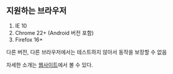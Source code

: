 ## 지원하는 브라우저 ##

1. IE 10
2. Chrome 22+ (Android 버전 포함)
3. Firefox 16+

다른 버전, 다른 브라우저에서는 테스트하지 않아서 동작을 보장할 수 없음

자세한 소개는 [웹사이트](http://baekjongyeol-lab.appspot.com/index.jsp?page=UnlimitedImageCombiner.jsp)에서 볼 수 있다.